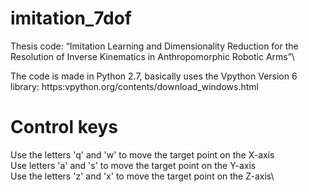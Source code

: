 # imitation_7dof

Thesis code: “Imitation Learning and Dimensionality Reduction for the Resolution of Inverse Kinematics in Anthropomorphic Robotic Arms”\

The code is made in Python 2.7, basically uses the Vpython Version 6 library: https:vpython.org/contents/download_windows.html

# Control keys

Use the letters 'q' and 'w' to move the target point on the X-axis\
Use letters 'a' and 's' to move the target point on the Y-axis\
Use the letters 'z' and 'x' to move the target point on the Z-axis\
